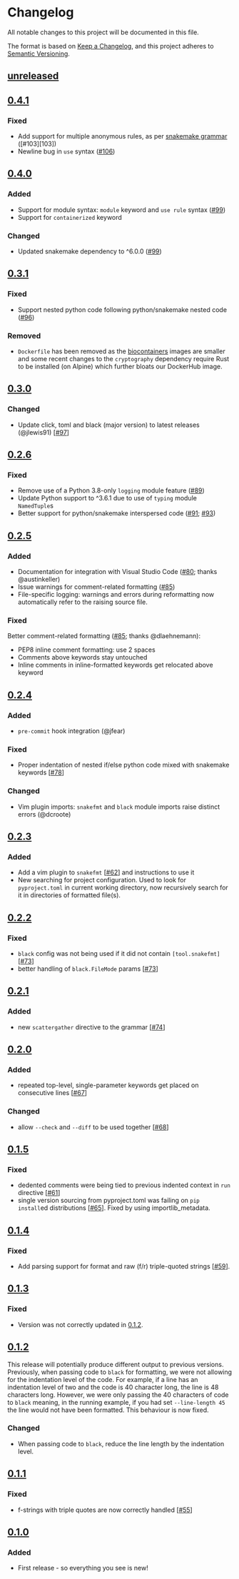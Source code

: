 # Changelog

All notable changes to this project will be documented in this file.

The format is based on [Keep a Changelog](https://keepachangelog.com/en/1.0.0/), and
this project adheres to [Semantic Versioning](https://semver.org/spec/v2.0.0.html).

## [unreleased]

## [0.4.1]

### Fixed

* Add support for multiple anonymous rules, as per [snakemake grammar][snakemake_grammar] ([#103][103])
* Newline bug in `use` syntax ([#106][106])

## [0.4.0]

### Added

* Support for module syntax: `module` keyword and `use rule` syntax ([#99][99])
* Support for `containerized` keyword

### Changed

* Updated snakemake dependency to ^6.0.0 ([#99][99])

## [0.3.1]

### Fixed

- Support nested python code following python/snakemake nested code ([#96][96])

### Removed

- `Dockerfile` has been removed as the
  [biocontainers](https://hub.docker.com/r/snakemake/snakefmt/tags) images are smaller
  and some recent changes to the `cryptography` dependency require Rust to be installed
  (on Alpine) which further bloats our DockerHub image.

## [0.3.0]

### Changed
- Update click, toml and black (major version) to latest releases (@jlewis91)
  [[#97][97]]

## [0.2.6]

### Fixed
* Remove use of a Python 3.8-only `logging` module feature ([#89][89])
* Update Python support to ^3.6.1 due to use of `typing` module `NamedTuple`s
* Better support for python/snakemake interspersed code ([#91][91]; [#93][93])

## [0.2.5]

### Added
- Documentation for integration with Visual Studio Code ([#80][80]; thanks @austinkeller)
- Issue warnings for comment-related formatting ([#85][85])
- File-specific logging: warnings and errors during reformatting now automatically refer to the raising source file.
### Fixed
Better comment-related formatting ([#85][85]; thanks @dlaehnemann):
- PEP8 inline comment formatting: use 2 spaces
- Comments above keywords stay untouched
- Inline comments in inline-formatted keywords get relocated above
  keyword

## [0.2.4]

### Added

- `pre-commit` hook integration (@jfear)

### Fixed

- Proper indentation of nested if/else python code mixed with snakemake keywords [[#78][78]]

### Changed

- Vim plugin imports: `snakefmt` and `black` module imports raise distinct errors (@dcroote)

## [0.2.3]

### Added

- Add a vim plugin to `snakefmt` [[#62][62]] and instructions to use it
- New searching for project configuration. Used to look for `pyproject.toml` in current working directory, now recursively search for it in directories of formatted file(s).

## [0.2.2]

### Fixed

- `black` config was not being used if it did not contain `[tool.snakefmt]` [[#73][73]]
- better handling of `black.FileMode` params [[#73][73]]

## [0.2.1]

### Added

- new `scattergather` directive to the grammar [[#74][74]]

## [0.2.0]

### Added

- repeated top-level, single-parameter keywords get placed on consecutive lines [[#67][67]]

### Changed

- allow `--check` and `--diff` to be used together [[#68][68]]

## [0.1.5]

### Fixed

- dedented comments were being tied to previous indented context in `run` directive
  [[#61][61]]
- single version sourcing from pyproject.toml was failing on `pip install`ed
  distributions [[#65][65]]. Fixed by using importlib_metadata.

## [0.1.4]

### Fixed

- Add parsing support for format and raw (f/r) triple-quoted strings [[#59][59]].

## [0.1.3]

### Fixed

- Version was not correctly updated in [0.1.2].

## [0.1.2]

This release will potentially produce different output to previous versions. Previously,
when passing code to `black` for formatting, we were not allowing for the indentation
level of the code. For example, if a line has an indentation level of two and the code
is 40 character long, the line is 48 characters long. However, we were only passing the
40 characters of code to `black` meaning, in the running example, if you had set
`--line-length 45` the line would not have been formatted. This behaviour is now fixed.

### Changed

- When passing code to `black`, reduce the line length by the indentation level.

## [0.1.1]

### Fixed

- f-strings with triple quotes are now correctly handled [[#55][55]]

## [0.1.0]

### Added

- First release - so everything you see is new!

[snakemake_grammar]: https://snakemake.readthedocs.io/en/stable/snakefiles/writing_snakefiles.html#grammar
[unreleased]: https://github.com/snakemake/snakefmt/compare/0.4.0...HEAD
[0.4.1]: https://github.com/snakemake/snakefmt/releases/tag/0.4.1
[0.4.0]: https://github.com/snakemake/snakefmt/releases/tag/0.4.0
[0.3.1]: https://github.com/snakemake/snakefmt/releases/tag/0.3.1
[0.3.0]: https://github.com/snakemake/snakefmt/releases/tag/0.3.0
[0.2.6]: https://github.com/snakemake/snakefmt/releases/tag/0.2.6
[0.2.5]: https://github.com/snakemake/snakefmt/releases/tag/0.2.5
[0.2.4]: https://github.com/snakemake/snakefmt/releases/tag/0.2.4
[0.2.3]: https://github.com/snakemake/snakefmt/releases/tag/0.2.3
[0.2.2]: https://github.com/snakemake/snakefmt/releases/tag/0.2.2
[0.2.1]: https://github.com/snakemake/snakefmt/releases/tag/0.2.1
[0.2.0]: https://github.com/snakemake/snakefmt/releases/tag/0.2.0
[0.1.5]: https://github.com/snakemake/snakefmt/releases/tag/0.1.5
[0.1.4]: https://github.com/snakemake/snakefmt/releases/tag/0.1.4
[0.1.3]: https://github.com/snakemake/snakefmt/releases/tag/0.1.3
[0.1.2]: https://github.com/snakemake/snakefmt/releases/tag/0.1.2
[0.1.1]: https://github.com/snakemake/snakefmt/releases/tag/0.1.1
[0.1.0]: https://github.com/snakemake/snakefmt/releases/tag/0.1.0

[55]: https://github.com/snakemake/snakefmt/issues/55
[59]: https://github.com/snakemake/snakefmt/issues/59
[61]: https://github.com/snakemake/snakefmt/issues/61
[62]: https://github.com/snakemake/snakefmt/issues/62
[65]: https://github.com/snakemake/snakefmt/issues/65
[67]: https://github.com/snakemake/snakefmt/issues/67
[68]: https://github.com/snakemake/snakefmt/issues/68
[73]: https://github.com/snakemake/snakefmt/issues/73
[74]: https://github.com/snakemake/snakefmt/pull/74
[78]: https://github.com/snakemake/snakefmt/issues/78
[80]: https://github.com/snakemake/snakefmt/issues/80
[85]: https://github.com/snakemake/snakefmt/issues/85
[89]: https://github.com/snakemake/snakefmt/issues/89
[91]: https://github.com/snakemake/snakefmt/issues/91
[93]: https://github.com/snakemake/snakefmt/issues/93
[96]: https://github.com/snakemake/snakefmt/issues/96
[97]: https://github.com/snakemake/snakefmt/pull/97
[99]: https://github.com/snakemake/snakefmt/issues/99
[106]: https://github.com/snakemake/snakefmt/issues/106
